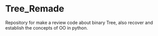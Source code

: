 # Tree_Remade
Repository for make a review code about binary Tree, also recover and establish the concepts of OO in python.
